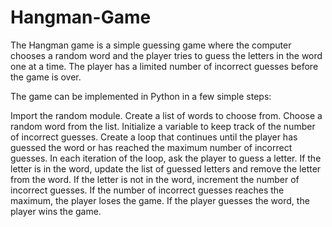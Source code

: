 # Hangman-Game
The Hangman game is a simple guessing game where the computer chooses a random word and the player tries to guess the letters in the word one at a time. The player has a limited number of incorrect guesses before the game is over.


The game can be implemented in Python in a few simple steps:

Import the random module.
Create a list of words to choose from.
Choose a random word from the list.
Initialize a variable to keep track of the number of incorrect guesses.
Create a loop that continues until the player has guessed the word or has reached the maximum number of incorrect guesses.
In each iteration of the loop, ask the player to guess a letter.
If the letter is in the word, update the list of guessed letters and remove the letter from the word.
If the letter is not in the word, increment the number of incorrect guesses.
If the number of incorrect guesses reaches the maximum, the player loses the game.
If the player guesses the word, the player wins the game.
